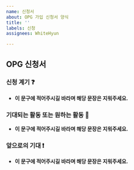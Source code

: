 ```yaml
---
name: 신청서
about: OPG 가입 신청서 양식
title: ''
labels: 신청
assignees: WhiteHyun

---
```


## OPG 신청서

### 신청 계기 ❓

<!-- 어떻게 해서 OPG를 알게 되었는지, 어디에서 흥미가 생겨서 지원하게 되었는지 저에게 얘기해주실 수 있으신가요?? ~_~ -->

- **이 문구에 적어주시길 바라며 해당 문장은 지워주세요.**

### 기대되는 활동 또는 원하는 활동 📌

<!-- OPG에는 밤샘코딩, 세미나, 작품전시회 등 여러 활동이 존재합니다. 그 중에서 가장 기대되는 활동이 있다거나 추가로 하고싶은 활동이 있다면 이 곳에 적어주세요. 😁 -->

- **이 문구에 적어주시길 바라며 해당 문장은 지워주세요.**

### 앞으로의 기대 ❗️

<!-- OPG 활동에 있어서 자신이 어떻게 발전해 나갈 것인지 적어주시면 좋을 거 같아요 :) -->

- **이 문구에 적어주시길 바라며 해당 문장은 지워주세요.**
